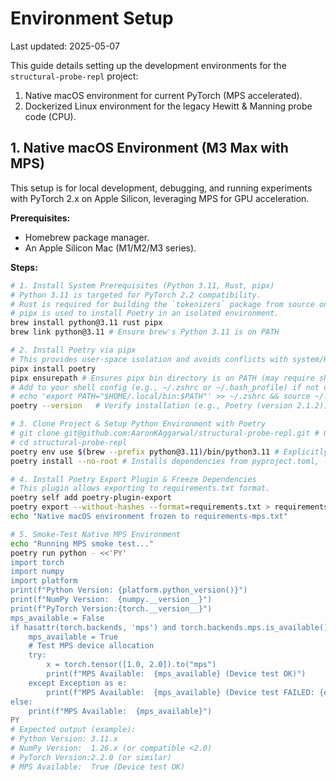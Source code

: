 # Environment Setup

Last updated: 2025-05-07

This guide details setting up the development environments for the `structural-probe-repl` project:
1.  Native macOS environment for current PyTorch (MPS accelerated).
2.  Dockerized Linux environment for the legacy Hewitt & Manning probe code (CPU).

## 1. Native macOS Environment (M3 Max with MPS)

This setup is for local development, debugging, and running experiments with PyTorch 2.x on Apple Silicon, leveraging MPS for GPU acceleration.

**Prerequisites:**
*   Homebrew package manager.
*   An Apple Silicon Mac (M1/M2/M3 series).

**Steps:**

```bash
# 1. Install System Prerequisites (Python 3.11, Rust, pipx)
# Python 3.11 is targeted for PyTorch 2.2 compatibility.
# Rust is required for building the `tokenizers` package from source on arm64.
# pipx is used to install Poetry in an isolated environment.
brew install python@3.11 rust pipx
brew link python@3.11 # Ensure brew's Python 3.11 is on PATH

# 2. Install Poetry via pipx
# This provides user-space isolation and avoids conflicts with system/Homebrew Python.
pipx install poetry
pipx ensurepath # Ensures pipx bin directory is on PATH (may require shell restart/re-source)
# Add to your shell config (e.g., ~/.zshrc or ~/.bash_profile) if not done by ensurepath:
# echo 'export PATH="$HOME/.local/bin:$PATH"' >> ~/.zshrc && source ~/.zshrc
poetry --version   # Verify installation (e.g., Poetry (version 2.1.2))

# 3. Clone Project & Setup Python Environment with Poetry
# git clone git@github.com:AaronKAggarwal/structural-probe-repl.git # Or your repo URL
# cd structural-probe-repl
poetry env use $(brew --prefix python@3.11)/bin/python3.11 # Explicitly tell Poetry to use brew's Python 3.11
poetry install --no-root # Installs dependencies from pyproject.toml, --no-root if project isn't a package itself

# 4. Install Poetry Export Plugin & Freeze Dependencies
# This plugin allows exporting to requirements.txt format.
poetry self add poetry-plugin-export
poetry export --without-hashes --format=requirements.txt > requirements-mps.txt
echo "Native macOS environment frozen to requirements-mps.txt"

# 5. Smoke-Test Native MPS Environment
echo "Running MPS smoke test..."
poetry run python - <<'PY'
import torch
import numpy
import platform
print(f"Python Version: {platform.python_version()}")
print(f"NumPy Version:  {numpy.__version__}")
print(f"PyTorch Version:{torch.__version__}")
mps_available = False
if hasattr(torch.backends, 'mps') and torch.backends.mps.is_available():
    mps_available = True
    # Test MPS device allocation
    try:
        x = torch.tensor([1.0, 2.0]).to("mps")
        print(f"MPS Available:  {mps_available} (Device test OK)")
    except Exception as e:
        print(f"MPS Available:  {mps_available} (Device test FAILED: {e})")
else:
    print(f"MPS Available:  {mps_available}")
PY
# Expected output (example):
# Python Version: 3.11.x
# NumPy Version:  1.26.x (or compatible <2.0)
# PyTorch Version:2.2.0 (or similar)
# MPS Available:  True (Device test OK)